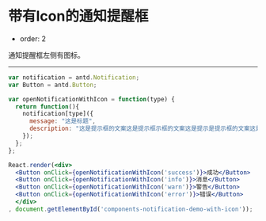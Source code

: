 # 带有Icon的通知提醒框

- order: 2

通知提醒框左侧有图标。

---

````jsx
var notification = antd.Notification;
var Button = antd.Button;

var openNotificationWithIcon = function(type) {
  return function(){
    notification[type]({
      message: "这是标题",
      description: "这是提示框的文案这是提示框示框的文案这是提示是提示框的文案这是提示框的文案"
    });
  };
};

React.render(<div>
  <Button onClick={openNotificationWithIcon('success')}>成功</Button>
  <Button onClick={openNotificationWithIcon('info')}>消息</Button>
  <Button onClick={openNotificationWithIcon('warn')}>警告</Button>
  <Button onClick={openNotificationWithIcon('error')}>错误</Button>
  </div>
, document.getElementById('components-notification-demo-with-icon'));
````

<style>
.code-box-demo .ant-btn {
  margin-right: 1em;
}
</style>
